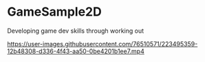 # GameSample2D
Developing game dev skills through working out 


https://user-images.githubusercontent.com/76510571/223495359-12b48308-d336-4f43-aa50-0be4201b1ee7.mp4

